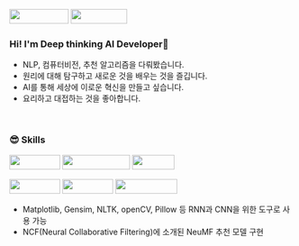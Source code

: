 <a href="khs901213@gmail.com" target="_blank"><img src="https://img.shields.io/badge/Contact ME-000000?style=flat&logo=gmail&logoColor=#EA4335" width="105px" height="26px"/></a>
<a href="https://www.notion.so/black-dk-deeplearning/a46ee3b2791544bc971a6af1d8b27c77" target="_blank"><img src="https://img.shields.io/badge/Portfolio-000000?style=flat&logo=notion&logoColor=#000000" width="100px" height="26px"/></a>

<h3>Hi! I'm Deep thinking AI Developer🤔</h3>
<ul>
  <li>NLP, 컴퓨터비전, 추천 알고리즘을 다뤄봤습니다.</li>
  <li>원리에 대해 탐구하고 새로운 것을 배우는 것을 즐깁니다.</li>
  <li>AI를 통해 세상에 이로운 혁신을 만들고 싶습니다.</li>
  <li>요리하고 대접하는 것을 좋아합니다.</li>
</ul>

<br/>

<h3>😎 Skills</h3>
<span><img src="https://img.shields.io/badge/Python-000000?style=flat&logo=Python&logoColor=#3776AB" width="90px" height="26px"/></span>
<span><img src="https://img.shields.io/badge/Tensorflow-000000?style=flat&logo=Tensorflow&logoColor=#FF6F00" width="120px" height="26px"/></span>
<span><img src="https://img.shields.io/badge/Keras-000000?style=flat&logo=Keras&logoColor=#D00000" width="75px" height="26px"/></span><br/>

<span><img src="https://img.shields.io/badge/Numpy-000000?style=flat&logo=Numpy&logoColor=#013243" width="90px" height="26px"/></span>
<span><img src="https://img.shields.io/badge/Pandas-000000?style=flat&logo=Pandas&logoColor=#150458" width="90px" height="26px"/></span>
<a href="link" target="_blank"><img src="https://img.shields.io/badge/scikit_learn-000000?style=flat&logo=scikit-learn&logoColor=#F7931E" width="110px" height="26px"/></a><br/>

<ul>
  <li>Matplotlib, Gensim, NLTK, openCV, Pillow 등 RNN과 CNN을 위한 도구로 사용 가능</li>
  <li>NCF(Neural Collaborative Filtering)에 소개된 NeuMF 추천 모델 구현</li>
</ul>








<!---
khs20137/khs20137 is a ✨ special ✨ repository because its `README.md` (this file) appears on your GitHub profile.
You can click the Preview link to take a look at your changes.

<img src="이미지 URL" width="?%" height="?%">
--->

